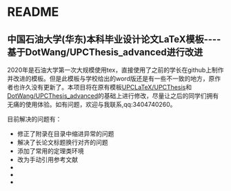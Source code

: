 

# README
## 中国石油大学(华东)本科毕业设计论文LaTeX模板----基于DotWang/UPCThesis_advanced进行改进
2020年是石油大学第一次大规模使用tex，直接使用了之前的学长在github上制作并改进的模板。但是此模板与学校给出的word版还是有一些不一致的地方，原作者也许久没有更新了。本项目将在原有模板[UPCLaTeX/UPCThesis](https://github.com/UPCLaTeX/UPCThesis)和[DotWang/UPCThesis_advanced](https://github.com/DotWang/UPCThesis_advanced)的基础上进行修改，尽量让之后的同学们拥有无痛的使用体验。如有问题，欢迎与我联系,qq:3404740260。


目前解决的问题有：
+ 修正了附录在目录中缩进异常的问题
+ 解决了长论文标题换行对齐的问题
+ 添加了常用的定理类环境
+ 改为手动引用参考文献
+
+
+